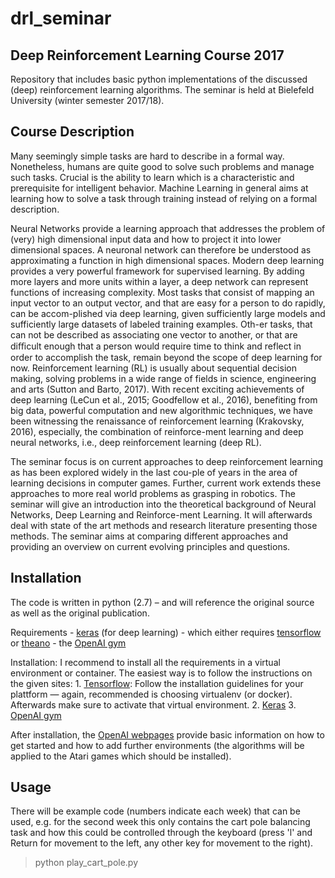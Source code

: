 # drl_seminar
## Deep Reinforcement Learning Course 2017

Repository that includes basic python implementations of the discussed (deep) reinforcement learning algorithms. The seminar is held at Bielefeld University (winter semester 2017/18).

## Course Description
Many seemingly simple tasks are hard to describe in a formal way. Nonetheless, humans are quite good to solve such problems and manage such tasks. Crucial is the ability to learn which is a characteristic and prerequisite for intelligent behavior. Machine Learning in general aims at learning how to solve a task through training instead of relying on a formal description. 

Neural Networks provide a learning approach that addresses the problem of (very) high dimensional input data and how to project it into lower dimensional spaces. A neuronal network can therefore be understood as approximating a function in high dimensional spaces. Modern deep learning provides a very powerful framework for supervised learning. By adding more layers and more units within a layer, a deep network can represent functions of increasing complexity. Most tasks that consist of mapping an input vector to an output vector, and that are easy for a person to do rapidly, can be accom-plished via deep learning, given sufficiently large models and sufficiently large datasets of labeled training examples. Oth-er tasks, that can not be described as associating one vector to another, or that are diﬃcult enough that a person would require time to think and reflect in order to accomplish the task, remain beyond the scope of deep learning for now.
Reinforcement learning (RL) is usually about sequential decision making, solving problems in a wide range of fields in science, engineering and arts (Sutton and Barto, 2017). With recent exciting achievements of deep learning (LeCun et al., 2015; Goodfellow et al., 2016), benefiting from big data, powerful computation and new algorithmic techniques, we have been witnessing the renaissance of reinforcement learning (Krakovsky, 2016), especially, the combination of reinforce-ment learning and deep neural networks, i.e., deep reinforcement learning (deep RL).

The seminar focus is on current approaches to deep reinforcement learning as has been explored widely in the last cou-ple of years in the area of learning decisions in computer games. Further, current work extends these approaches to more real world problems as grasping in robotics. 
The seminar will give an introduction into the theoretical background of Neural Networks, Deep Learning and Reinforce-ment Learning. It will afterwards deal with state of the art methods and research literature presenting those methods. The seminar aims at comparing different approaches and providing an overview on current evolving principles and questions.

## Installation
The code is written in python (2.7) – and will reference the original source as well as the original publication.

Requirements
	- [keras](https://keras.io) (for deep learning)
	- which either requires [tensorflow](https://www.tensorflow.org) or [theano](http://deeplearning.net/software/theano/)
	- the [OpenAI gym](https://gym.openai.com/)

Installation:
I recommend to install all the requirements in a virtual environment or container. The easiest way is to follow the instructions on the given sites:
	1. [Tensorflow](https://www.tensorflow.org/install/): Follow the installation guidelines for your plattform — again, recommended is choosing virtualenv (or docker). Afterwards make sure to activate that virtual environment.
	2. [Keras](https://keras.io/#installation)
	3. [OpenAI gym](https://gym.openai.com/docs/)

After installation, the [OpenAI webpages](https://gym.openai.com/docs/) provide basic information on how to get started and how to add further environments (the algorithms will be applied to the Atari games which should be installed).

## Usage
There will be example code (numbers indicate each week) that can be used, e.g. for the second week this only contains the cart pole balancing task and how this could be controlled through the keyboard (press 'l' and Return for movement to the left, any other key for movement to the right).
> python play\_cart\_pole.py